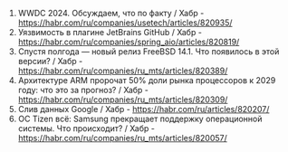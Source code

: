 1. WWDC 2024. Обсуждаем, что по факту / Хабр - https://habr.com/ru/companies/usetech/articles/820935/
1. Уязвимость в плагине JetBrains GitHub / Хабр - https://habr.com/ru/companies/spring_aio/articles/820819/
1. Спустя полгода — новый релиз FreeBSD 14.1. Что появилось в этой версии? / Хабр - https://habr.com/ru/companies/ru_mts/articles/820389/
1. Архитектуре ARM пророчат 50% доли рынка процессоров к 2029 году: что это за прогноз? / Хабр - https://habr.com/ru/companies/ru_mts/articles/820309/
1. Cлив данных Google / Хабр - https://habr.com/ru/articles/820207/
1. ОС Tizen всё: Samsung прекращает поддержку операционной системы. Что происходит? / Хабр - https://habr.com/ru/companies/ru_mts/articles/820057/
